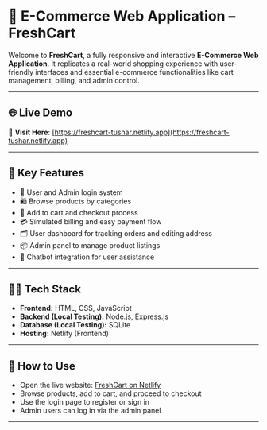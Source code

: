 # 🛒 E-Commerce Web Application – FreshCart

Welcome to **FreshCart**, a fully responsive and interactive **E-Commerce Web Application**. It replicates a real-world shopping experience with user-friendly interfaces and essential e-commerce functionalities like cart management, billing, and admin control.

---

## 🌐 Live Demo

🔗 **Visit Here**: [https://freshcart-tushar.netlify.app](https://freshcart-tushar.netlify.app)

---

## 🚀 Key Features

- 👤 User and Admin login system  
- 🛍️ Browse products by categories  
- 🛒 Add to cart and checkout process  
- 💳 Simulated billing and easy payment flow  
- 🗂️ User dashboard for tracking orders and editing address  
- 📦 Admin panel to manage product listings  
- 🤖 Chatbot integration for user assistance  

---

## 🧑‍💻 Tech Stack

- **Frontend:** HTML, CSS, JavaScript  
- **Backend (Local Testing):** Node.js, Express.js  
- **Database (Local Testing):** SQLite  
- **Hosting:** Netlify (Frontend)

---

## 📝 How to Use

- Open the live website: [FreshCart on Netlify](https://freshcart-tushar.netlify.app)
- Browse products, add to cart, and proceed to checkout
- Use the login page to register or sign in
- Admin users can log in via the admin panel

---


